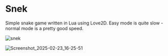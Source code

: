 # Snek

Simple snake game written in Lua using Love2D. Easy mode is quite slow - normal mode is a pretty good speed.

![snek](https://github.com/user-attachments/assets/b6aa1602-f085-4318-bf49-5b9852d9b1a4)

![Screenshot_2025-02-23_16-25-51](https://github.com/user-attachments/assets/9c3d8e53-e652-4110-99f9-246ccbf84cc0)

